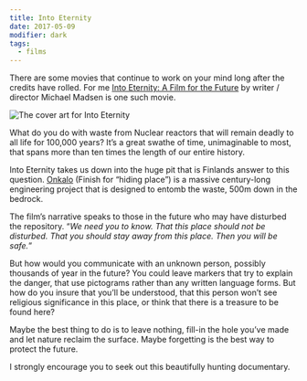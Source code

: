 ```yaml
---
title: Into Eternity
date: 2017-05-09
modifier: dark
tags:
  - films
---
```


There are some movies that continue to work on your mind long after the credits have rolled. For me [Into Eternity: A Film for the Future](//www.imdb.com/title/tt1194612/) by writer / director Michael Madsen is one such movie. 

![The cover art for Into Eternity](into-eternity-artwork.jpg)

What do you do with waste from Nuclear reactors that will remain deadly to all life for 100,000 years? It’s a great swathe of time, unimaginable to most, that spans more than ten times the length of our entire history. 

Into Eternity takes us down into the huge pit that is Finlands answer to this question. [Onkalo](//www.posiva.fi/en/final_disposal/onkalo#.WRFu31MrImI) (Finish for “hiding place”) is a massive century-long engineering project that is designed to entomb the waste, 500m down in the bedrock. 

The film’s narrative speaks to those in the future who may have disturbed the repository. “_We need you to know. That this place should not be disturbed. That you should stay away from this place. Then you will be safe._”

But how would you communicate with an unknown person, possibly thousands of year in the future? You could leave markers that try to explain the danger, that use pictograms rather than any written language forms. But how do you insure that you’ll be understood, that this person won’t see religious significance in this place, or think that there is a treasure to be found here? 

Maybe the best thing to do is to leave nothing, fill-in the hole you’ve made and let nature reclaim the surface. Maybe forgetting is the best way to protect the future.

I strongly encourage you to seek out this beautifully hunting documentary. 

